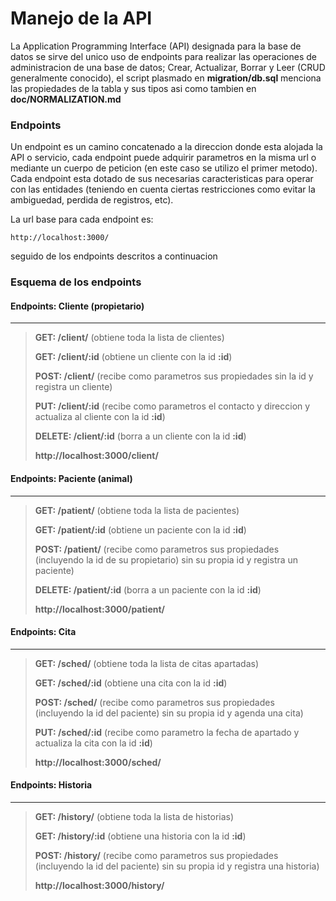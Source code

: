 # Manejo de la API
La Application Programming Interface (API) designada para la base de datos se sirve del unico uso de endpoints para realizar las operaciones de administracion de una base de datos; Crear, Actualizar, Borrar y Leer (CRUD generalmente conocido), el script plasmado en __migration/db.sql__ menciona las propiedades de la tabla y sus tipos asi como tambien en __doc/NORMALIZATION.md__

### Endpoints
Un endpoint es un camino concatenado a la direccion donde esta alojada la API o servicio,
cada endpoint puede adquirir parametros en la misma url o mediante un cuerpo de peticion (en este caso se utilizo el primer metodo). Cada endpoint esta dotado de sus necesarias caracteristicas para operar con las entidades (teniendo en cuenta ciertas restricciones como evitar la ambiguedad, perdida de registros, etc).

La url base para cada endpoint es:
    
    http://localhost:3000/

seguido de los endpoints descritos a continuacion

### Esquema de los endpoints

#### Endpoints: Cliente (propietario)
---
>__GET: /client/__ (obtiene toda la lista de clientes)
>
>__GET: /client/:id__ (obtiene un cliente con la id __:id__)
>
>__POST: /client/__ (recibe como parametros sus propiedades sin la id y registra un cliente)
>
>__PUT: /client/:id__ (recibe como parametros el contacto y direccion y actualiza al cliente con la id __:id__) 
>
>__DELETE: /client/:id__ (borra a un cliente con la id __:id__)
>
> __http://localhost:3000/client/__

#### Endpoints: Paciente (animal)
---
>__GET: /patient/__ (obtiene toda la lista de pacientes)
>
>__GET: /patient/:id__ (obtiene un paciente con la id __:id__)
>
>__POST: /patient/__ (recibe como parametros sus propiedades (incluyendo la id de su propietario) sin su propia id y registra un paciente)
>
>__DELETE: /patient/:id__ (borra a un paciente con la id __:id__)
>
> __http://localhost:3000/patient/__

#### Endpoints: Cita
---
>__GET: /sched/__ (obtiene toda la lista de citas apartadas)
>
>__GET: /sched/:id__ (obtiene una cita con la id __:id__)
>
>__POST: /sched/__ (recibe como parametros sus propiedades (incluyendo la id del paciente) sin su propia id y agenda una cita)
>
>__PUT: /sched/:id__ (recibe como parametro la fecha de apartado y actualiza la cita con la id __:id__) 
>
> __http://localhost:3000/sched/__

#### Endpoints: Historia
---
>__GET: /history/__ (obtiene toda la lista de historias)
>
>__GET: /history/:id__ (obtiene una historia con la id __:id__)
>
>__POST: /history/__ (recibe como parametros sus propiedades (incluyendo la id del paciente) sin su propia id y registra una historia)
>
>
> __http://localhost:3000/history/__